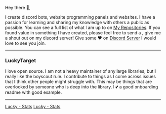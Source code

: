 Hey there 👋,

I create discord bots, website programming panels and websites.  I have a passion for learning and sharing my knowledge with others a public as possible.  You can see a full list of what I am up to on [My Repositories](https://github.com/LuckyTarget?tab=repositories).  If you found value in something I have created, please feel free to send a , give me a shout out on my discord server! Give some ♥ on [Discord Server](https://discord.gg/sQQFSnQhdt) I would love to see you join.

---

### LuckyTarget

I love open source.  I am not a heavy maintainer of any large libraries, but I really like the boyscout rule.  I contribute to things as I come across issues that I think other people might struggle with.  This may be things that are overlooked by someone who is deep into the library.  I 💕 a good onboarding readme with good example.

 ---
[Lucky - Stats](https://github-readme-stats.vercel.app/api?username=luckytarget&theme=highcontrast&show_icons=true&count_private=true&text_color=00ff00&hide_border=true&custom_title=Roki%27s%20Current%20GitHub%20stats%3A) <!-- ![Bass project](https://cdn.discordapp.com/avatars/590948209925423123/254bb38dd757bf143f5f43c94ab63768.png?size=128) --> 
[Lucky - Stats](https://github-readme-stats.vercel.app/api/top-langs/?username=luckytarget&langs_count=10&layout=compact&theme=highcontrast&show_icons=true&count_private=true&text_color=00ff00&hide_border=true&custom_title=LuckyTarget%27s%20Most%20Used%20Languages%3A)

